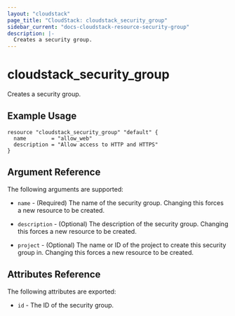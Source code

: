 ```yaml
---
layout: "cloudstack"
page_title: "CloudStack: cloudstack_security_group"
sidebar_current: "docs-cloudstack-resource-security-group"
description: |-
  Creates a security group.
---
```


# cloudstack_security_group

Creates a security group.

## Example Usage

```hcl
resource "cloudstack_security_group" "default" {
  name        = "allow_web"
  description = "Allow access to HTTP and HTTPS"
}
```

## Argument Reference

The following arguments are supported:

* `name` - (Required) The name of the security group. Changing this forces a
    new resource to be created.

* `description` - (Optional) The description of the security group. Changing
    this forces a new resource to be created.

* `project` - (Optional) The name or ID of the project to create this security
    group in. Changing this forces a new resource to be created.

## Attributes Reference

The following attributes are exported:

* `id` - The ID of the security group.
